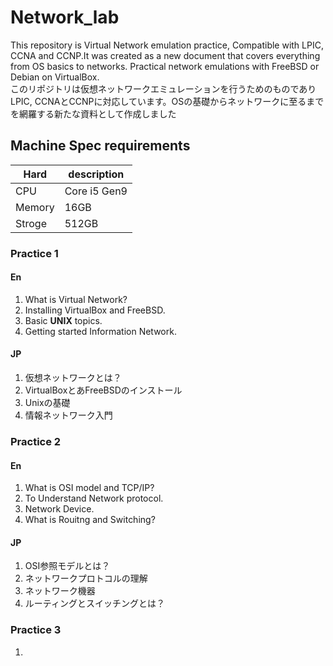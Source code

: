 # Network_lab
This repository is Virtual Network emulation practice, Compatible with LPIC, CCNA and CCNP.It was created as a new document that covers everything from OS basics to networks.
Practical network emulations with FreeBSD or Debian on VirtualBox.  
このリポジトリは仮想ネットワークエミュレーションを行うためのものでありLPIC, CCNAとCCNPに対応しています。OSの基礎からネットワークに至るまでを網羅する新たな資料として作成しました
## Machine Spec requirements
| Hard | description |
| --- | --- |
| CPU | Core i5 Gen9 |
| Memory | 16GB |
| Stroge| 512GB |
### Practice 1
#### En
1. What is Virtual Network?
2. Installing VirtualBox and FreeBSD.
3. Basic **UNIX** topics.
4. Getting started Information Network.
#### JP
1. 仮想ネットワークとは？
2. VirtualBoxとあFreeBSDのインストール
3. Unixの基礎
4. 情報ネットワーク入門

### Practice 2
#### En
1. What is OSI model and TCP/IP?
2. To Understand Network protocol.
3. Network Device.
4. What is Rouitng and Switching?
#### JP
1. OSI参照モデルとは？
2. ネットワークプロトコルの理解
3. ネットワーク機器
4. ルーティングとスイッチングとは？
### Practice 3
1. 
